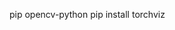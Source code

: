 <!-- pip tensorflow-metal: for gpu on macOS, they dont support CUDA (absense of NVIDIA) -->
pip opencv-python 
pip install torchviz